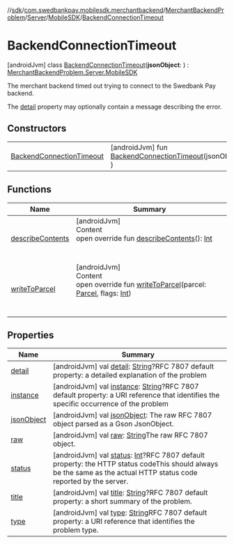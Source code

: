 //[sdk](../../../../../../index.md)/[com.swedbankpay.mobilesdk.merchantbackend](../../../../index.md)/[MerchantBackendProblem](../../../index.md)/[Server](../../index.md)/[MobileSDK](../index.md)/[BackendConnectionTimeout](index.md)



# BackendConnectionTimeout  
 [androidJvm] class [BackendConnectionTimeout](index.md)(**jsonObject**: ) : [MerchantBackendProblem.Server.MobileSDK](../index.md)

The merchant backend timed out trying to connect to the Swedbank Pay backend.



The [detail](../../../../../com.swedbankpay.mobilesdk/-problem/detail.md) property may optionally contain a message describing the error.

   


## Constructors  
  
| | |
|---|---|
| <a name="com.swedbankpay.mobilesdk.merchantbackend/MerchantBackendProblem.Server.MobileSDK.BackendConnectionTimeout/BackendConnectionTimeout/#com.google.gson.JsonObject/PointingToDeclaration/"></a>[BackendConnectionTimeout](-backend-connection-timeout.md)| <a name="com.swedbankpay.mobilesdk.merchantbackend/MerchantBackendProblem.Server.MobileSDK.BackendConnectionTimeout/BackendConnectionTimeout/#com.google.gson.JsonObject/PointingToDeclaration/"></a> [androidJvm] fun [BackendConnectionTimeout](-backend-connection-timeout.md)(jsonObject: )   <br>|


## Functions  
  
|  Name |  Summary | 
|---|---|
| <a name="com.swedbankpay.mobilesdk/Problem/describeContents/#/PointingToDeclaration/"></a>[describeContents](../../../../../com.swedbankpay.mobilesdk/-problem/describe-contents.md)| <a name="com.swedbankpay.mobilesdk/Problem/describeContents/#/PointingToDeclaration/"></a>[androidJvm]  <br>Content  <br>open override fun [describeContents](../../../../../com.swedbankpay.mobilesdk/-problem/describe-contents.md)(): [Int](https://kotlinlang.org/api/latest/jvm/stdlib/kotlin/-int/index.html)  <br><br><br>|
| <a name="com.swedbankpay.mobilesdk.merchantbackend/MerchantBackendProblem/writeToParcel/#android.os.Parcel#kotlin.Int/PointingToDeclaration/"></a>[writeToParcel](../../../write-to-parcel.md)| <a name="com.swedbankpay.mobilesdk.merchantbackend/MerchantBackendProblem/writeToParcel/#android.os.Parcel#kotlin.Int/PointingToDeclaration/"></a>[androidJvm]  <br>Content  <br>open override fun [writeToParcel](../../../write-to-parcel.md)(parcel: [Parcel](https://developer.android.com/reference/kotlin/android/os/Parcel.html), flags: [Int](https://kotlinlang.org/api/latest/jvm/stdlib/kotlin/-int/index.html))  <br><br><br>|


## Properties  
  
|  Name |  Summary | 
|---|---|
| <a name="com.swedbankpay.mobilesdk.merchantbackend/MerchantBackendProblem.Server.MobileSDK.BackendConnectionTimeout/detail/#/PointingToDeclaration/"></a>[detail](index.md#%5Bcom.swedbankpay.mobilesdk.merchantbackend%2FMerchantBackendProblem.Server.MobileSDK.BackendConnectionTimeout%2Fdetail%2F%23%2FPointingToDeclaration%2F%5D%2FProperties%2F-859440000)| <a name="com.swedbankpay.mobilesdk.merchantbackend/MerchantBackendProblem.Server.MobileSDK.BackendConnectionTimeout/detail/#/PointingToDeclaration/"></a> [androidJvm] val [detail](index.md#%5Bcom.swedbankpay.mobilesdk.merchantbackend%2FMerchantBackendProblem.Server.MobileSDK.BackendConnectionTimeout%2Fdetail%2F%23%2FPointingToDeclaration%2F%5D%2FProperties%2F-859440000): [String](https://kotlinlang.org/api/latest/jvm/stdlib/kotlin/-string/index.html)?RFC 7807 default property: a detailed explanation of the problem   <br>|
| <a name="com.swedbankpay.mobilesdk.merchantbackend/MerchantBackendProblem.Server.MobileSDK.BackendConnectionTimeout/instance/#/PointingToDeclaration/"></a>[instance](index.md#%5Bcom.swedbankpay.mobilesdk.merchantbackend%2FMerchantBackendProblem.Server.MobileSDK.BackendConnectionTimeout%2Finstance%2F%23%2FPointingToDeclaration%2F%5D%2FProperties%2F-859440000)| <a name="com.swedbankpay.mobilesdk.merchantbackend/MerchantBackendProblem.Server.MobileSDK.BackendConnectionTimeout/instance/#/PointingToDeclaration/"></a> [androidJvm] val [instance](index.md#%5Bcom.swedbankpay.mobilesdk.merchantbackend%2FMerchantBackendProblem.Server.MobileSDK.BackendConnectionTimeout%2Finstance%2F%23%2FPointingToDeclaration%2F%5D%2FProperties%2F-859440000): [String](https://kotlinlang.org/api/latest/jvm/stdlib/kotlin/-string/index.html)?RFC 7807 default property: a URI reference that identifies the specific occurrence of the problem   <br>|
| <a name="com.swedbankpay.mobilesdk.merchantbackend/MerchantBackendProblem.Server.MobileSDK.BackendConnectionTimeout/jsonObject/#/PointingToDeclaration/"></a>[jsonObject](index.md#%5Bcom.swedbankpay.mobilesdk.merchantbackend%2FMerchantBackendProblem.Server.MobileSDK.BackendConnectionTimeout%2FjsonObject%2F%23%2FPointingToDeclaration%2F%5D%2FProperties%2F-859440000)| <a name="com.swedbankpay.mobilesdk.merchantbackend/MerchantBackendProblem.Server.MobileSDK.BackendConnectionTimeout/jsonObject/#/PointingToDeclaration/"></a> [androidJvm] val [jsonObject](index.md#%5Bcom.swedbankpay.mobilesdk.merchantbackend%2FMerchantBackendProblem.Server.MobileSDK.BackendConnectionTimeout%2FjsonObject%2F%23%2FPointingToDeclaration%2F%5D%2FProperties%2F-859440000): The raw RFC 7807 object parsed as a Gson JsonObject.   <br>|
| <a name="com.swedbankpay.mobilesdk.merchantbackend/MerchantBackendProblem.Server.MobileSDK.BackendConnectionTimeout/raw/#/PointingToDeclaration/"></a>[raw](index.md#%5Bcom.swedbankpay.mobilesdk.merchantbackend%2FMerchantBackendProblem.Server.MobileSDK.BackendConnectionTimeout%2Fraw%2F%23%2FPointingToDeclaration%2F%5D%2FProperties%2F-859440000)| <a name="com.swedbankpay.mobilesdk.merchantbackend/MerchantBackendProblem.Server.MobileSDK.BackendConnectionTimeout/raw/#/PointingToDeclaration/"></a> [androidJvm] val [raw](index.md#%5Bcom.swedbankpay.mobilesdk.merchantbackend%2FMerchantBackendProblem.Server.MobileSDK.BackendConnectionTimeout%2Fraw%2F%23%2FPointingToDeclaration%2F%5D%2FProperties%2F-859440000): [String](https://kotlinlang.org/api/latest/jvm/stdlib/kotlin/-string/index.html)The raw RFC 7807 object.   <br>|
| <a name="com.swedbankpay.mobilesdk.merchantbackend/MerchantBackendProblem.Server.MobileSDK.BackendConnectionTimeout/status/#/PointingToDeclaration/"></a>[status](index.md#%5Bcom.swedbankpay.mobilesdk.merchantbackend%2FMerchantBackendProblem.Server.MobileSDK.BackendConnectionTimeout%2Fstatus%2F%23%2FPointingToDeclaration%2F%5D%2FProperties%2F-859440000)| <a name="com.swedbankpay.mobilesdk.merchantbackend/MerchantBackendProblem.Server.MobileSDK.BackendConnectionTimeout/status/#/PointingToDeclaration/"></a> [androidJvm] val [status](index.md#%5Bcom.swedbankpay.mobilesdk.merchantbackend%2FMerchantBackendProblem.Server.MobileSDK.BackendConnectionTimeout%2Fstatus%2F%23%2FPointingToDeclaration%2F%5D%2FProperties%2F-859440000): [Int](https://kotlinlang.org/api/latest/jvm/stdlib/kotlin/-int/index.html)?RFC 7807 default property: the HTTP status codeThis should always be the same as the actual HTTP status code reported by the server.   <br>|
| <a name="com.swedbankpay.mobilesdk.merchantbackend/MerchantBackendProblem.Server.MobileSDK.BackendConnectionTimeout/title/#/PointingToDeclaration/"></a>[title](index.md#%5Bcom.swedbankpay.mobilesdk.merchantbackend%2FMerchantBackendProblem.Server.MobileSDK.BackendConnectionTimeout%2Ftitle%2F%23%2FPointingToDeclaration%2F%5D%2FProperties%2F-859440000)| <a name="com.swedbankpay.mobilesdk.merchantbackend/MerchantBackendProblem.Server.MobileSDK.BackendConnectionTimeout/title/#/PointingToDeclaration/"></a> [androidJvm] val [title](index.md#%5Bcom.swedbankpay.mobilesdk.merchantbackend%2FMerchantBackendProblem.Server.MobileSDK.BackendConnectionTimeout%2Ftitle%2F%23%2FPointingToDeclaration%2F%5D%2FProperties%2F-859440000): [String](https://kotlinlang.org/api/latest/jvm/stdlib/kotlin/-string/index.html)?RFC 7807 default property: a short summary of the problem.   <br>|
| <a name="com.swedbankpay.mobilesdk.merchantbackend/MerchantBackendProblem.Server.MobileSDK.BackendConnectionTimeout/type/#/PointingToDeclaration/"></a>[type](index.md#%5Bcom.swedbankpay.mobilesdk.merchantbackend%2FMerchantBackendProblem.Server.MobileSDK.BackendConnectionTimeout%2Ftype%2F%23%2FPointingToDeclaration%2F%5D%2FProperties%2F-859440000)| <a name="com.swedbankpay.mobilesdk.merchantbackend/MerchantBackendProblem.Server.MobileSDK.BackendConnectionTimeout/type/#/PointingToDeclaration/"></a> [androidJvm] val [type](index.md#%5Bcom.swedbankpay.mobilesdk.merchantbackend%2FMerchantBackendProblem.Server.MobileSDK.BackendConnectionTimeout%2Ftype%2F%23%2FPointingToDeclaration%2F%5D%2FProperties%2F-859440000): [String](https://kotlinlang.org/api/latest/jvm/stdlib/kotlin/-string/index.html)RFC 7807 default property: a URI reference that identifies the problem type.   <br>|

